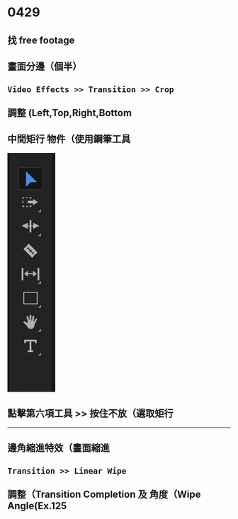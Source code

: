 # 0429
## 找 free footage
## 畫面分邊（個半）<br><br> `Video Effects >> Transition >> Crop` <br><br> 調整 (Left,Top,Right,Bottom
## 中間矩行 物件（使用鋼筆工具
![img](https://github.com/ChengHan16/Cs4high_4080E036/blob/master/image/截圖%202021-04-29%20下午2.22.58.png)
## 點擊第六項工具 >> 按住不放（選取矩行
___
## 邊角縮進特效（畫面縮進 <br><br> `Transition >> Linear Wipe`<br><br> 調整（Transition Completion 及 角度（Wipe Angle(Ex.125
